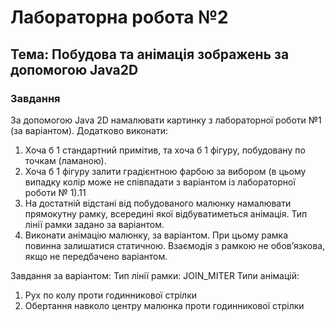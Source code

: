 # Лабораторна робота №2
## Тема: Побудова та анімація зображень за допомогою Java2D

### Завдання

За допомогою Java 2D намалювати картинку з лабораторної роботи №1 
(за варіантом). 
Додатково виконати:
1. Хоча б 1 стандартний примітив, та хоча б 1 фігуру, побудовану по 
точкам (ламаною).
2. Хоча б 1 фігуру залити градієнтною фарбою за вибором (в цьому 
випадку колір може не співпадати з варіантом із лабораторної 
роботи № 1).11
3. На достатній відстані від побудованого малюнку намалювати 
прямокутну рамку, всередині якої відбуватиметься анімація. Тип лінії 
рамки задано за варіантом.
4. Виконати анімацію малюнку, за варіантом. При цьому рамка повинна 
залишатися статичною. Взаємодія з рамкою не обов’язкова, якщо не 
передбачено варіантом.

Завдання за варіантом:
Тип лінії рамки: JOIN_MITER
Типи анімацій: 
1. Рух по колу проти годинникової стрілки
2. Обертання навколо центру малюнка проти годинникової стрілки

